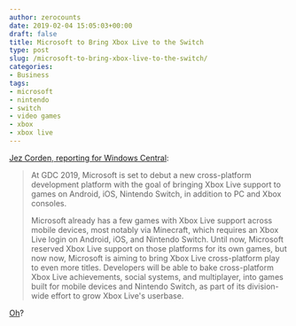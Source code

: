 ```yaml
---
author: zerocounts
date: 2019-02-04 15:05:03+00:00
draft: false
title: Microsoft to Bring Xbox Live to the Switch
type: post
slug: /microsoft-to-bring-xbox-live-to-the-switch/
categories:
- Business
tags:
- microsoft
- nintendo
- switch
- video games
- xbox
- xbox live
---
```


[Jez Corden, reporting for Windows Central](https://m.windowscentral.com/microsoft-wants-bring-xbox-live-cross-platform-gaming-android-ios-nintendo-switch-and-more):

> At GDC 2019, Microsoft is set to debut a new cross-platform development platform with the goal of bringing Xbox Live support to games on Android, iOS, Nintendo Switch, in addition to PC and Xbox consoles.  
> 
> Microsoft already has a few games with Xbox Live support across mobile devices, most notably via Minecraft, which requires an Xbox Live login on Android, iOS, and Nintendo Switch. Until now, Microsoft reserved Xbox Live support on those platforms for its own games, but now now, Microsoft is aiming to bring Xbox Live cross-platform play to even more titles. Developers will be able to bake cross-platform Xbox Live achievements, social systems, and multiplayer, into games built for mobile devices and Nintendo Switch, as part of its division-wide effort to grow Xbox Live's userbase.

[Oh](/2019/01/21/activision-microsoft-and-platforms/)?
